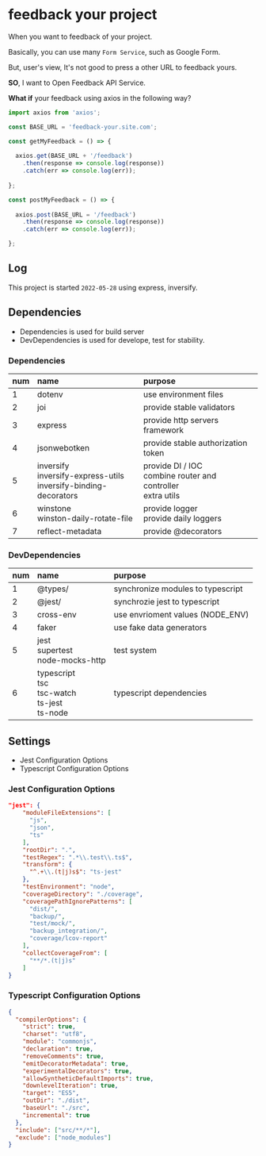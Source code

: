 # feedback your project

When you want to feedback of your project.

Basically, you can use many `Form Service`, such as Google Form.

But, user's view, It's not good to press a other URL to feedback yours.

**SO**, I want to Open Feedback API Service.

**What if** your feedback using axios in the following way?

```javascript
import axios from 'axios';

const BASE_URL = 'feedback-your.site.com';

const getMyFeedback = () => {
  
  axios.get(BASE_URL + '/feedback')
    .then(response => console.log(response))
    .catch(err => console.log(err));
  
};

const postMyFeedback = () => {
  
  axios.post(BASE_URL = '/feedback')
    .then(response => console.log(response))
    .catch(err => console.log(err));

};
```


## Log

This project is started `2022-05-28` using express, inversify.

## Dependencies

- Dependencies is used for build server
- DevDependencies is used for develope, test for stability.

### Dependencies

| num | name | purpose |
| :-- | :--- | :-------- |
|  1  | dotenv | use environment files |
|  2  | joi | provide stable validators |
|  3  | express | provide http servers framework |
|  4  | jsonwebotken | provide stable authorization token |
|  5  | inversify <br> inversify-express-utils <br> inversify-binding-decorators | provide DI / IOC <br> combine router and controller <br> extra utils |
|  6  | winstone <br> winston-daily-rotate-file | provide logger <br> provide daily loggers |
|  7  | reflect-metadata | provide @decorators |

### DevDependencies

| num | name | purpose |
| :-- | :--- | :-------- |
|  1  | @types/ | synchronize modules to typescript |
|  2  | @jest/ | synchrozie jest to typescript |
|  3  | cross-env | use envrioment values (NODE_ENV) |
|  4  | faker | use fake data generators |
|  5  | jest <br> supertest <br> node-mocks-http | test system |
|  6  | typescript <br> tsc <br> tsc-watch <br> ts-jest <br> ts-node | typescript dependencies |

## Settings

- Jest Configuration Options
- Typescript Configuration Options

### Jest Configuration Options

```json
"jest": {
    "moduleFileExtensions": [
      "js",
      "json",
      "ts"
    ],
    "rootDir": ".",
    "testRegex": ".*\\.test\\.ts$",
    "transform": {
      "^.+\\.(t|j)s$": "ts-jest"
    },
    "testEnvironment": "node",
    "coverageDirectory": "./coverage",
    "coveragePathIgnorePatterns": [
      "dist/",
      "backup/",
      "test/mock/",
      "backup_integration/",
      "coverage/lcov-report"
    ],
    "collectCoverageFrom": [
      "**/*.(t|j)s"
    ]
}
```

### Typescript Configuration Options

```json
{
  "compilerOptions": {
    "strict": true,
    "charset": "utf8",
    "module": "commonjs",
    "declaration": true,
    "removeComments": true,
    "emitDecoratorMetadata": true,
    "experimentalDecorators": true,
    "allowSyntheticDefaultImports": true,
    "downlevelIteration": true,
    "target": "ES5",
    "outDir": "./dist",
    "baseUrl": "./src",
    "incremental": true
  },
  "include": ["src/**/*"],
  "exclude": ["node_modules"]
}

```